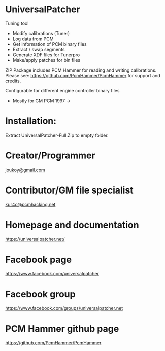 # UniversalPatcher
Tuning tool
- Modify calibrations (Tuner)
- Log data from PCM
- Get information of PCM binary files
- Extract / swap segments
- Generate XDF files for Tunerpro
- Make/apply patches for bin files

ZIP Package includes PCM Hammer for reading and writing calibrations. Please see:
https://github.com/PcmHammer/PcmHammer
for support and credits.

Configurable for different engine controller binary files
 * Mostly for GM PCM 1997 ->

# Installation:
Extract UniversalPatcher-Full.Zip to empty folder.

# Creator/Programmer
joukoy@gmail.com
# Contributor/GM file specialist
kur4o@pcmhacking.net

# Homepage and documentation
https://universalpatcher.net/

# Facebook page
https://www.facebook.com/universalpatcher

# Facebook group
https://www.facebook.com/groups/universalpatcher.net

# PCM Hammer github page
https://github.com/PcmHammer/PcmHammer
